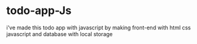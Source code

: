 # todo-app-Js
i've made this todo app with javascript by making front-end with html css javascript and database with local storage
